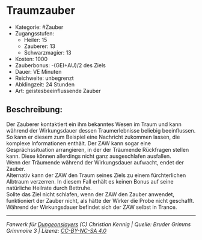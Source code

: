 # Traumzauber  
- Kategorie: #Zauber  
- Zugangsstufen:  
  - Heiler: 15  
  - Zauberer: 13  
  - Schwarzmagier: 13  
- Kosten: 1000  
- Zauberbonus: -(GEI+AU)/2 des Ziels  
- Dauer: VE Minuten  
- Reichweite: unbegrenzt  
- Abklingzeit: 24 Stunden  
- Art: geistesbeeinflussende Zauber     

## Beschreibung:
Der Zauberer kontaktiert ein ihm bekanntes Wesen im Traum und kann während der Wirkungsdauer dessen Traumerlebnisse beliebig beeinflussen. So kann er diesem zum Beispiel eine Nachricht zukommen lassen, die komplexe Informationen enthält. Der ZAW kann sogar eine Gesprächssituation arrangieren, in der der Träumende Rückfragen stellen kann. Diese können allerdings nicht ganz ausgeschlafen ausfallen.<br>Wenn der Träumende während der Wirkungsdauer aufwacht, endet der Zauber.<br>Alternativ kann der ZAW den Traum seines Ziels zu einem fürchterlichen Albtraum verzerren. In diesem Fall erhält es keinen Bonus auf seine natürliche Heilrate durch Bettruhe.<br>Sollte das Ziel nicht schlafen, wenn der ZAW den Zauber anwendet, funktioniert der Zauber nicht, als hätte der Wirker die Probe nicht geschafft. Während der Wirkungsdauer befindet sich der ZAW selbst in Trance.


___
*Fanwerk für [Dungeonslayers](https://www.dungeonslayers.net/) (C) Christian Kennig | Quelle: Bruder Grimms Grimmoire 3 | Lizenz: [CC-BY-NC-SA 4.0](https://creativecommons.org/licenses/by-nc-sa/4.0/deed.de)*